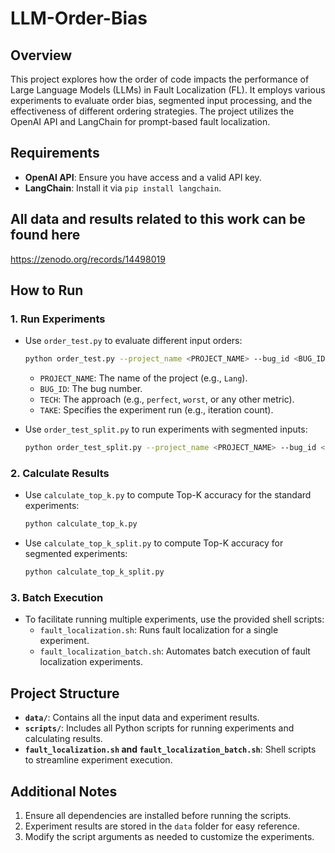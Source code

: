 # LLM-Order-Bias

## Overview
This project explores how the order of code impacts the performance of Large Language Models (LLMs) in Fault Localization (FL). It employs various experiments to evaluate order bias, segmented input processing, and the effectiveness of different ordering strategies. The project utilizes the OpenAI API and LangChain for prompt-based fault localization.

## Requirements
- **OpenAI API**: Ensure you have access and a valid API key.
- **LangChain**: Install it via `pip install langchain`.

## All data and results related to this work can be found here
https://zenodo.org/records/14498019

## How to Run

### 1. **Run Experiments**
   - Use `order_test.py` to evaluate different input orders:
     ```bash
     python order_test.py --project_name <PROJECT_NAME> --bug_id <BUG_ID> --tech <TECH> --take <TAKE>
     ```
     - `PROJECT_NAME`: The name of the project (e.g., `Lang`).
     - `BUG_ID`: The bug number.
     - `TECH`: The approach (e.g., `perfect`, `worst`, or any other metric).
     - `TAKE`: Specifies the experiment run (e.g., iteration count).

   - Use `order_test_split.py` to run experiments with segmented inputs:
     ```bash
     python order_test_split.py --project_name <PROJECT_NAME> --bug_id <BUG_ID> --tech <TECH> --take <TAKE>
     ```

### 2. **Calculate Results**
   - Use `calculate_top_k.py` to compute Top-K accuracy for the standard experiments:
     ```bash
     python calculate_top_k.py
     ```
   - Use `calculate_top_k_split.py` to compute Top-K accuracy for segmented experiments:
     ```bash
     python calculate_top_k_split.py
     ```

### 3. **Batch Execution**
   - To facilitate running multiple experiments, use the provided shell scripts:
     - `fault_localization.sh`: Runs fault localization for a single experiment.
     - `fault_localization_batch.sh`: Automates batch execution of fault localization experiments.

## Project Structure
- **`data/`**: Contains all the input data and experiment results.
- **`scripts/`**: Includes all Python scripts for running experiments and calculating results.
- **`fault_localization.sh` and `fault_localization_batch.sh`**: Shell scripts to streamline experiment execution.

## Additional Notes
1. Ensure all dependencies are installed before running the scripts.
2. Experiment results are stored in the `data` folder for easy reference.
3. Modify the script arguments as needed to customize the experiments.

